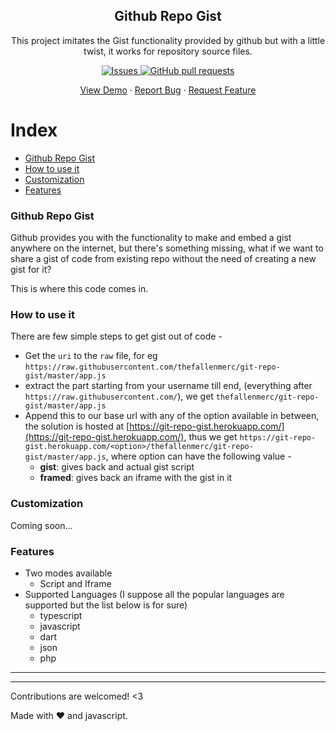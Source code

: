 <p align="center">
 <h2 align="center">Github Repo Gist</h2>
 <p align="center">This project imitates the Gist functionality provided by github but with a little twist, it works for
    repository source files.</p>

  <p align="center">
    <a href="https://github.com/thefallenmerc/git-repo-gist/issues">
      <img alt="Issues" src="https://img.shields.io/github/issues/thefallenmerc/git-repo-gist?color=0088ff" />
    </a>
    <a href="https://github.com/thefallenmerc/git-repo-gist/pulls">
      <img alt="GitHub pull requests" src="https://img.shields.io/github/issues-pr/thefallenmerc/git-repo-gist?color=0088ff" />
    </a>
  </p>

  <p align="center">
    <a href="https://git-repo-gist.herokuapp.com/framed/thefallenmerc/git-repo-gist/master/app.js">View Demo</a>
    ·
    <a href="https://github.com/thefallenmerc/git-repo-gist/issues">Report Bug</a>
    ·
    <a href="https://github.com/thefallenmerc/git-repo-gist/issues">Request Feature</a>
  </p>
</p>

# Index

- [Github Repo Gist](#github-stats-card)
- [How to use it](#how-to-use-it)
- [Customization](#customization)
- [Features](#features)

### Github Repo Gist

Github provides you with the functionality to make and embed a gist anywhere on the internet, but there's something missing, what if we want to share a gist of code from existing repo without the need of creating a new gist for it?

This is where this code comes in.

### How to use it

There are few simple steps to get gist out of code - 

- Get the `uri` to the `raw` file, for eg `https://raw.githubusercontent.com/thefallenmerc/git-repo-gist/master/app.js`
- extract the part starting from your username till end, (everything after `https://raw.githubusercontent.com/`), we get `thefallenmerc/git-repo-gist/master/app.js`
- Append this to our base url with any of the option available in between, the solution is hosted at [https://git-repo-gist.herokuapp.com/](https://git-repo-gist.herokuapp.com/), thus we get `https://git-repo-gist.herokuapp.com/<option>/thefallenmerc/git-repo-gist/master/app.js`, where option can have the following value -
    - __gist__: gives back and actual gist script
    - __framed__: gives back an iframe with the gist in it

<!-- >> Options: `&hide=["stars","prs","issues","contribs"]` -->

### Customization

Coming soon...

### Features

- Two modes available
    - Script and Iframe
- Supported Languages (I suppose all the popular languages are supported but the list below is for sure)
    - typescript
    - javascript
    - dart
    - json
    - php
  

---
---


Contributions are welcomed! <3

Made with :heart: and javascript.